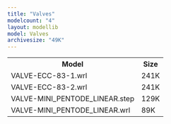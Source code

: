 ```yaml
---
title: "Valves"
modelcount: "4"
layout: modellib
model: Valves
archivesize: "49K"
---
```


<table><tr>
<th>Model</th>
<th>Size</th>
</tr>
<tr><td>VALVE-ECC-83-1.wrl</td><td>241K</td></tr>
<tr><td>VALVE-ECC-83-2.wrl</td><td>241K</td></tr>
<tr><td>VALVE-MINI_PENTODE_LINEAR.step</td><td>129K</td></tr>
<tr><td>VALVE-MINI_PENTODE_LINEAR.wrl</td><td>89K</td></tr>

